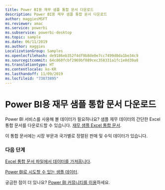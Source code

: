 ```yaml
---
title: Power BI용 재무 샘플 통합 문서 다운로드
description: Power BI용 재무 샘플 통합 문서 다운로드
author: maggiesMSFT
ms.reviewer: amac
ms.service: powerbi
ms.subservice: powerbi-desktop
ms.topic: sample
ms.date: 06/11/2019
ms.author: maggies
LocalizationGroup: Samples
ms.openlocfilehash: de9186eb352f4df9b8de0e7cc7499d0da1be34c9
ms.sourcegitcommit: 64c860fcbf2969bf089cec358331a1fc1e0d39a8
ms.translationtype: HT
ms.contentlocale: ko-KR
ms.lasthandoff: 11/09/2019
ms.locfileid: "73873895"
---
```

# <a name="download-the-financial-sample-workbook-for-power-bi"></a>Power BI용 재무 샘플 통합 문서 다운로드
Power BI 서비스를 사용해 볼 데이터가 필요하나요? 샘플 재무 데이터의 간단한 Excel 통합 문서를 다운로드할 수 있습니다. [재무 샘플 Excel 통합 문서](https://go.microsoft.com/fwlink/?LinkID=521962).

이 통합 문서에는 시장 부문과 국가별로 정렬된 판매 및 수익 데이터가 있습니다.

### <a name="next-steps"></a>다음 단계
[Excel 통합 문서 파일에서 데이터를 가져옵니다](service-excel-workbook-files.md).

[Power BI로 시도할 수 있는 샘플 데이터](sample-datasets.md).

궁금한 점이 더 있나요? [Power BI 커뮤니티를 이용](https://community.powerbi.com/)하세요.

